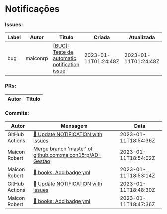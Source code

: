 # Notificações

### Issues:
|Label|Autor|Titulo|Criada|Atualizada|
|-----|-----|------|------|----------|
|bug|maiconrp|[[BUG]: Teste de automatic notification issue](https://github.com/maiconrp/AD-Gestao/issues/2)|2023-01-11T01:24:48Z|2023-01-11T01:24:48Z


 ###  PRs:
|Autor|Titulo|
|-----|------|



 ### Commits:
|Autor|Mensagem|Data|
|-----|--------|----|
|GitHub Actions|[🔧 Update NOTIFICATION with issues](https://github.com/maiconrp/AD-Gestao/commit/b3f89bf67315bf50ca839a269e79e7f682cf91a5)|2023-01-11T18:54:36Z
|Maicon Robert|[Merge branch 'master' of github.com:maicon15rp/AD-Gestao](https://github.com/maiconrp/AD-Gestao/commit/6170979a763e32b67468bfc8610487d9590f74b4)|2023-01-11T18:54:02Z
|Maicon Robert|[:pencil: books: Add badge yml](https://github.com/maiconrp/AD-Gestao/commit/e199a5a1715517742dd0375e426c57051675158e)|2023-01-11T18:53:14Z
|GitHub Actions|[🔧 Update NOTIFICATION with issues](https://github.com/maiconrp/AD-Gestao/commit/0e1f558595dc86a72560ba42f3940ee156f45b42)|2023-01-11T18:48:30Z
|Maicon Robert|[:pencil: books: Add badge yml](https://github.com/maiconrp/AD-Gestao/commit/3193dfb41823d765a8f04bb5fbb7c50a79a08ca1)|2023-01-11T18:47:36Z
